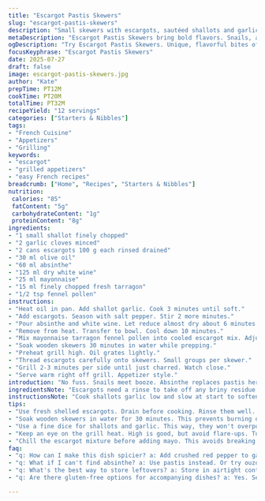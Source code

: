 ```yaml
---
title: "Escargot Pastis Skewers"
slug: "escargot-pastis-skewers"
description: "Small skewers with escargots, sautéed shallots and garlic, simmered in a mix of absinthe and white wine, finished with a light tarragon mayonnaise. A twist of fennel pollen adds aroma, swapping traditional pastis for absinthe. Quick grill time. Simple, bold flavors. No gluten, no nuts, no lactose."
metaDescription: "Escargot Pastis Skewers bring bold flavors. Snails, absinthe, tarragon mayo and grill. Perfect appetizer for any gathering in just under 32 minutes."
ogDescription: "Try Escargot Pastis Skewers. Unique, flavorful bites of grilled snails with tarragon mayo. Quick prep, bold taste. Grill for your next event."
focusKeyphrase: "Escargot Pastis Skewers"
date: 2025-07-27
draft: false
image: escargot-pastis-skewers.jpg
author: "Kate"
prepTime: PT12M
cookTime: PT20M
totalTime: PT32M
recipeYield: "12 servings"
categories: ["Starters & Nibbles"]
tags:
- "French Cuisine"
- "Appetizers"
- "Grilling"
keywords:
- "escargot"
- "grilled appetizers"
- "easy French recipes"
breadcrumb: ["Home", "Recipes", "Starters & Nibbles"]
nutrition: 
 calories: "85"
 fatContent: "5g"
 carbohydrateContent: "1g"
 proteinContent: "8g"
ingredients:
- "1 small shallot finely chopped"
- "2 garlic cloves minced"
- "2 cans escargots 100 g each rinsed drained"
- "30 ml olive oil"
- "60 ml absinthe"
- "125 ml dry white wine"
- "25 ml mayonnaise"
- "15 ml finely chopped fresh tarragon"
- "1/2 tsp fennel pollen"
instructions:
- "Heat oil in pan. Add shallot garlic. Cook 3 minutes until soft."
- "Add escargots. Season with salt pepper. Stir 2 more minutes."
- "Pour absinthe and white wine. Let reduce almost dry about 6 minutes."
- "Remove from heat. Transfer to bowl. Cool down 10 minutes."
- "Mix mayonnaise tarragon fennel pollen into cooled escargot mix. Adjust salt pepper."
- "Soak wooden skewers 30 minutes in water while prepping."
- "Preheat grill high. Oil grates lightly."
- "Thread escargots carefully onto skewers. Small groups per skewer."
- "Grill 2-3 minutes per side until just charred. Watch close."
- "Serve warm right off grill. Appetizer style."
introduction: "No fuss. Snails meet booze. Absinthe replaces pastis here, sharper but aromatic. Shallots and garlic soften the game. No cream, no gluten, no frills. A sprinkle of fennel pollen sneaks in an extra layer. Quick sear on hot grates, just enough char. Skewers bring a pop of rustic French vibe. Bite-size little things, easy on hands, casual nibbling at the start. Traditional, reworked with a slight herb twist. Cool then warm, texture and flavor contrast. A starter with personality."
ingredientsNote: "Escargots need a rinse to take off any briny residue. Shallots and garlic finely chopped to avoid overpowering chunks. Switched butter for olive oil to cut richness and add a grassy note. Absinthe swaps pastis, lending a sharper, aniseed flavor but less sweetness. Fennel pollen is subtle - optional but recommended for complexity. Mayonnaise binds but keep it light, just enough creaminess. Fresh tarragon chopped and folded at end, don't cook or lose aroma. Wooden skewers soak 30 minutes max to avoid burning on grill."
instructionsNote: "Cook shallots garlic low and slow at start to soften but avoid brown bits. Adding escargots early infuses flavor. Deglazing with absinthe and wine reduces liquid to concentrate aroma, watch closely not to burn. Cool mixture properly before mayo to prevent breaking. Threading escargots in tight little groups gives better bite and stability on grill. Grill on clean, oiled grates to avoid sticking. Turn briskly after 2 minutes for even char. Don't overcook escargots or they get rubbery. Serve immediately off heat, no garnish needed but lemon wedge optional."
tips:
- "Use fresh shelled escargots. Drain before cooking. Rinse them well. This helps remove any brine taste. Should be tender. Check quality."
- "Soak wooden skewers in water for 30 minutes. This prevents burning on the grill. Essential step. Keeps the skewers intact while cooking."
- "Use a fine dice for shallots and garlic. This way, they won't overpower each bite. Flavor balance is key. Don't let them brown."
- "Keep an eye on the grill heat. High is good, but avoid flare-ups. Turn the skewers frequently for even char. Two to three minutes per side."
- "Chill the escargot mixture before adding mayo. This avoids breaking. Light mix keeps it airy. Balance flavor without heavy cream."
faq:
- "q: How can I make this dish spicier? a: Add crushed red pepper to garlic mix. Spice needs balancing. Don’t overdo it though. Check heat level."
- "q: What if I can't find absinthe? a: Use pastis instead. Or try ouzo. Different taste slightly, keep it close. Both add anise flavor to dish."
- "q: What's the best way to store leftovers? a: Store in airtight container. Refrigerate for a day or two. Reheat on low heat. Avoid microwave."
- "q: Are there gluten-free options for accompanying dishes? a: Yes. Serve with gluten-free bread or crackers. Veggies also work well. Fresh salads are great."

---
```

